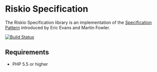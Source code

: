 Riskio Specification
====================

The Riskio Specification library is an implementation of the [Specification Pattern](http://martinfowler.com/apsupp/spec.pdf) introduced by Eric Evans and Martin Fowler.

[![Build Status](https://img.shields.io/travis/RiskioFr/Specification.svg?style=flat)](http://travis-ci.org/RiskioFr/Specification)

Requirements
------------

* PHP 5.5 or higher
